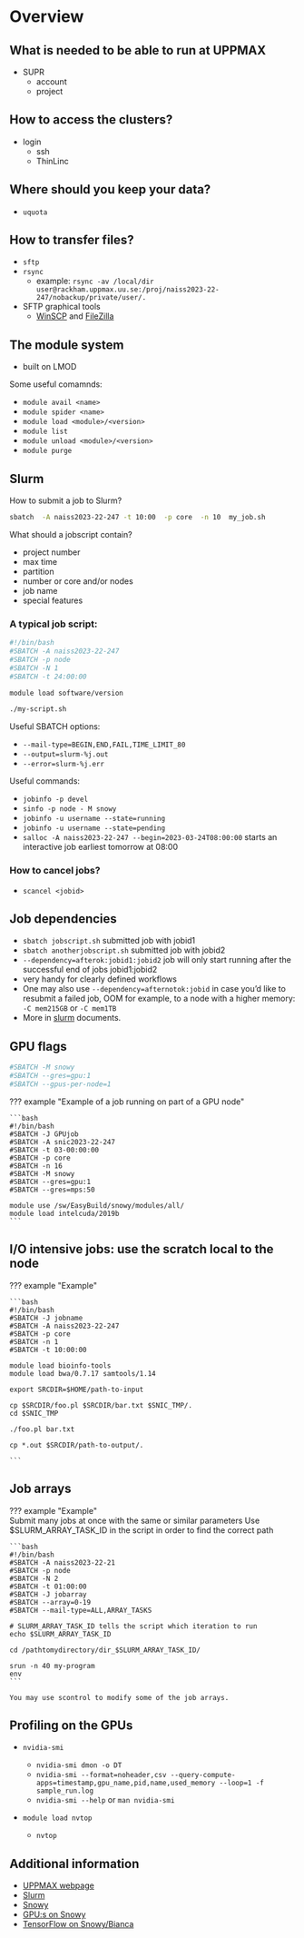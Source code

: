 # Overview

## What is needed to be able to run at UPPMAX
- SUPR
    - account
    - project

## How to access the clusters?
- login
    - ssh
    - ThinLinc

## Where should you keep your data?
- `uquota`

## How to transfer files?
- `sftp`
- `rsync`
    - example: `rsync -av /local/dir user@rackham.uppmax.uu.se:/proj/naiss2023-22-247/nobackup/private/user/.`
- SFTP graphical tools  
    - [WinSCP](https://docs.uppmax.uu.se/software/rackham_file_transfer_using_winscp/) and [FileZilla](https://docs.uppmax.uu.se/software/rackham_file_transfer_using_filezilla/)

## The module system

- built on LMOD

Some useful comamnds:

- `module avail <name>`
- `module spider <name>`
- `module load <module>/<version>`
- `module list`
- `module unload <module>/<version>`
- `module purge`

## Slurm

How to submit a job to Slurm?

```bash
sbatch  -A naiss2023-22-247 -t 10:00  -p core  -n 10  my_job.sh
```

What should a jobscript contain?
  
- project number
- max time
- partition
- number or core and/or nodes
- job name
- special features
  
### A typical job script:

```bash
#!/bin/bash
#SBATCH -A naiss2023-22-247
#SBATCH -p node
#SBATCH -N 1
#SBATCH -t 24:00:00

module load software/version

./my-script.sh
```

Useful SBATCH options:

- `--mail-type=BEGIN,END,FAIL,TIME_LIMIT_80`
- `--output=slurm-%j.out`
- `--error=slurm-%j.err `


Useful commands:

- `jobinfo -p devel`
- `sinfo -p node - M snowy`
- `jobinfo -u username --state=running`
- `jobinfo -u username --state=pending`
- `salloc -A naiss2023-22-247 --begin=2023-03-24T08:00:00` starts an interactive job earliest tomorrow at 08:00

### How to cancel jobs?
- `scancel <jobid>`

## Job dependencies
- `sbatch jobscript.sh`   submitted job with jobid1
- `sbatch anotherjobscript.sh`  submitted job with jobid2
- `--dependency=afterok:jobid1:jobid2` job will only start running after the successful end of jobs jobid1:jobid2
- very handy for clearly defined workflows
- One may also use `--dependency=afternotok:jobid` in case you’d like to resubmit a failed job, OOM for example, to a node with a higher memory: `-C mem215GB` or `-C mem1TB`  
- More in [slurm](https://slurm.schedmd.com/sbatch.html#OPT_dependency) documents.


## GPU flags

```bash
#SBATCH -M snowy
#SBATCH --gres=gpu:1
#SBATCH --gpus-per-node=1
```

??? example "Example of a job running on part of a GPU node"

    ```bash
    #!/bin/bash
    #SBATCH -J GPUjob
    #SBATCH -A snic2023-22-247
    #SBATCH -t 03-00:00:00
    #SBATCH -p core
    #SBATCH -n 16
    #SBATCH -M snowy
    #SBATCH --gres=gpu:1
    #SBATCH --gres=mps:50

    module use /sw/EasyBuild/snowy/modules/all/
    module load intelcuda/2019b
    ```

## I/O intensive jobs: use the scratch local to the node

??? example "Example"

    ```bash
    #!/bin/bash
    #SBATCH -J jobname
    #SBATCH -A naiss2023-22-247
    #SBATCH -p core
    #SBATCH -n 1
    #SBATCH -t 10:00:00

    module load bioinfo-tools
    module load bwa/0.7.17 samtools/1.14

    export SRCDIR=$HOME/path-to-input

    cp $SRCDIR/foo.pl $SRCDIR/bar.txt $SNIC_TMP/.
    cd $SNIC_TMP

    ./foo.pl bar.txt

    cp *.out $SRCDIR/path-to-output/.

    ```

## Job arrays

??? example "Example"  
    Submit many jobs at once with the same or similar parameters
    Use $SLURM_ARRAY_TASK_ID in the script in order to find the correct path

    ```bash
    #!/bin/bash
    #SBATCH -A naiss2023-22-21
    #SBATCH -p node
    #SBATCH -N 2
    #SBATCH -t 01:00:00
    #SBATCH -J jobarray
    #SBATCH --array=0-19
    #SBATCH --mail-type=ALL,ARRAY_TASKS

    # SLURM_ARRAY_TASK_ID tells the script which iteration to run
    echo $SLURM_ARRAY_TASK_ID

    cd /pathtomydirectory/dir_$SLURM_ARRAY_TASK_ID/

    srun -n 40 my-program
    env
    ```

    You may use scontrol to modify some of the job arrays.


## Profiling on the GPUs
- `nvidia-smi`

    - `nvidia-smi dmon -o DT`
    - `nvidia-smi --format=noheader,csv --query-compute-apps=timestamp,gpu_name,pid,name,used_memory --loop=1 -f sample_run.log`
    - `nvidia-smi --help` or `man nvidia-smi`

- `module load nvtop`

    - `nvtop`


## Additional information

- [UPPMAX webpage](https://www.uppmax.uu.se/)
- [Slurm](https://www.uppmax.uu.se/support/user-guides/slurm-user-guide/)
- [Snowy](https://www.uppmax.uu.se/support/user-guides/snowy-user-guide/)
- [GPU:s on Snowy](https://www.uppmax.uu.se/support/user-guides/using-the-gpu-nodes-on-snowy/)
- [TensorFlow on Snowy/Bianca](https://www.uppmax.uu.se/support/user-guides/tensorflow-user-guide/)
